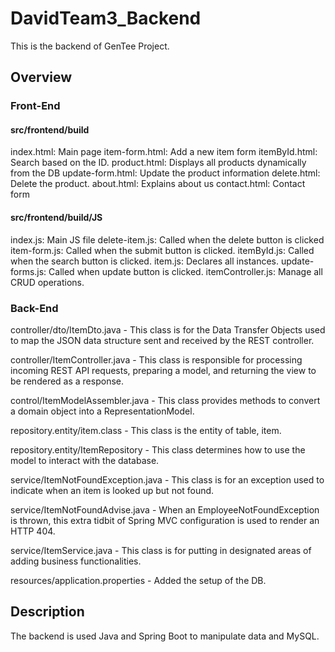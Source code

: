 # DavidTeam3_Backend

This is the backend of GenTee Project.

## Overview

### Front-End
#### src/frontend/build
index.html: Main page
item-form.html: Add a new item form
itemById.html: Search based on the ID.
product.html: Displays all products dynamically from the DB
update-form.html: Update the product information
delete.html: Delete the product.
about.html: Explains about us
contact.html: Contact form

#### src/frontend/build/JS
index.js: Main JS file
delete-item.js: Called when the delete button is clicked
item-form.js: Called when the submit button is clicked.
itemById.js: Called when the search button is clicked.
item.js: Declares all instances.
update-forms.js: Called when update button is clicked.
itemController.js: Manage all CRUD operations.

### Back-End
controller/dto/ItemDto.java - This class is for the Data Transfer Objects used to map the JSON data structure sent and received by the REST controller.

controller/ItemController.java - This class is responsible for processing incoming REST API requests, preparing a model, and returning the view to be rendered as a response.

control/ItemModelAssembler.java - This class provides methods to convert a domain object into a RepresentationModel.

repository.entity/item.class - This class is the entity of table, item. 

repository.entity/ItemRepository - This class determines how to use the model to interact with the database.

service/ItemNotFoundException.java - This class is for an exception used to indicate when an item is looked up but not found.

service/ItemNotFoundAdvise.java - When an EmployeeNotFoundException is thrown, this extra tidbit of Spring MVC configuration is used to render an HTTP 404.

service/ItemService.java - This class is for putting in designated areas of adding business functionalities.

resources/application.properties - Added the setup of the DB.


## Description
The backend is used Java and Spring Boot to manipulate data and MySQL.


